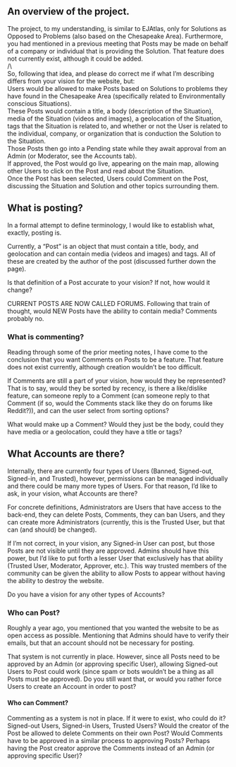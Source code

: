## An overview of the project.

The project, to my understanding, is similar to EJAtlas, only for Solutions as Opposed to Problems (also based on the Chesapeake Area). Furthermore, you had mentioned in a previous meeting that Posts may be made on behalf of a company or individual that is providing the Solution. That feature does not currently exist, although it could be added.  
/\\  
So, following that idea, and please do correct me if what I’m describing differs from your vision for the website, but:  
Users would be allowed to make Posts based on Solutions to problems they have found in the Chesapeake Area (specifically related to Environmentally conscious Situations).  
These Posts would contain a title, a body (description of the Situation), media of the Situation (videos and images), a geolocation of the Situation, tags that the Situation is related to, and whether or not the User is related to the individual, company, or organization that is conduction the Solution to the Situation.  
Those Posts then go into a Pending state while they await approval from an Admin (or Moderator, see the Accounts tab).  
If approved, the Post would go live, appearing on the main map, allowing other Users to click on the Post and read about the Situation.  
Once the Post has been selected, Users could Comment on the Post, discussing the Situation and Solution and other topics surrounding them.

## What is posting?

In a formal attempt to define terminology, I would like to establish what, exactly, posting is.

Currently, a “Post” is an object that must contain a title, body, and geolocation and can contain media (videos and images) and tags. All of these are created by the author of the post (discussed further down the page).

Is that definition of a Post accurate to your vision? If not, how would it change?

CURRENT POSTS ARE NOW CALLED FORUMS. Following that train of thought, would NEW Posts have the ability to contain media? Comments probably no.

### What is commenting?

Reading through some of the prior meeting notes, I have come to the conclusion that you want Comments on Posts to be a feature. That feature does not exist currently, although creation wouldn’t be too difficult.

If Comments are still a part of your vision, how would they be represented? That is to say, would they be sorted by recency, is there a like/dislike feature, can someone reply to a Comment (can someone reply to that Comment (if so, would the Comments stack like they do on forums like Reddit?)), and can the user select from sorting options?

What would make up a Comment? Would they just be the body, could they have media or a geolocation, could they have a title or tags?

## What Accounts are there?

Internally, there are currently four types of Users (Banned, Signed-out, Signed-in, and Trusted), however, permissions can be managed individually and there could be many more types of Users. For that reason, I’d like to ask, in your vision, what Accounts are there?

For concrete definitions, Administrators are Users that have access to the back-end, they can delete Posts, Comments, they can ban Users, and they can create more Administrators (currently, this is the Trusted User, but that can (and should) be changed).

If I’m not correct, in your vision, any Signed-in User can post, but those Posts are not visible until they are approved. Admins should have this power, but I’d like to put forth a lesser User that exclusively has that ability (Trusted User, Moderator, Approver, etc.). This way trusted members of the community can be given the ability to allow Posts to appear without having the ability to destroy the website.

Do you have a vision for any other types of Accounts?

### Who can Post?

Roughly a year ago, you mentioned that you wanted the website to be as open access as possible. Mentioning that Admins should have to verify their emails, but that an account should not be necessary for posting.

That system is not currently in place. However, since all Posts need to be approved by an Admin (or approving specific User), allowing Signed-out Users to Post could work (since spam or bots wouldn’t be a thing as all Posts must be approved). Do you still want that, or would you rather force Users to create an Account in order to post?

#### Who can Comment?

Commenting as a system is not in place. If it were to exist, who could do it? Signed-out Users, Signed-in Users, Trusted Users? Would the creator of the Post be allowed to delete Comments on their own Post? Would Comments have to be approved in a similar process to approving Posts? Perhaps having the Post creator approve the Comments instead of an Admin (or approving specific User)?